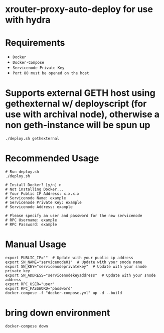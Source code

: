 # xrouter-proxy-auto-deploy for use with hydra

# Requirements
- `Docker`
- `Docker-Compose`
- `Servicenode Private Key`
- `Port 80 must be opened on the host`

# Supports external GETH host using gethexternal w/ deployscript (for use with archival node), otherwise a non geth-instance will be spun up
```
./deploy.sh gethexternal
```

# Recommended Usage
```
# Run deploy.sh
./deploy.sh

# Install Docker? [y/n] n
# Not installing Docker...
# Your Public IP Address: x.x.x.x
# Servicenode Name: example
# Servicenode Private Key: example
# Servicenode Address: example

# Please specify an user and password for the new servicenode
# RPC Username: example
# RPC Password: example
```

# Manual Usage
```
export PUBLIC_IP=""  # Update with your public ip address
export SN_NAME="servicenode01"  # Update with your snode name
export SN_KEY="servicenodeprivatekey"  # Update with your snode private key
export SN_ADDRESS="servicenodekeyaddress"  # Update with your snode address
export RPC_USER="user"
export RPC_PASSWORD="password"
docker-compose -f "docker-compose.yml" up -d --build
```

# bring down environment
```
docker-compose down
```
